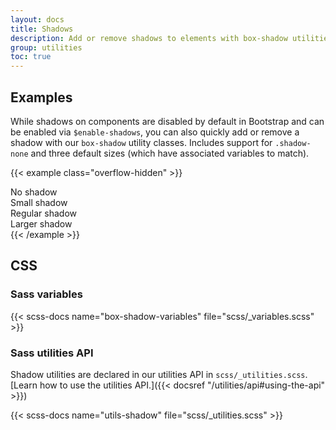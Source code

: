 ```yaml
---
layout: docs
title: Shadows
description: Add or remove shadows to elements with box-shadow utilities.
group: utilities
toc: true
---
```


## Examples

While shadows on components are disabled by default in Bootstrap and can be enabled via `$enable-shadows`, you can also quickly add or remove a shadow with our `box-shadow` utility classes. Includes support for `.shadow-none` and three default sizes (which have associated variables to match).

{{< example class="overflow-hidden" >}}

<div class="shadow-none p-3 mb-5 bg-body-tertiary rounded">No shadow</div>
<div class="shadow-sm p-3 mb-5 bg-body-tertiary rounded">Small shadow</div>
<div class="shadow p-3 mb-5 bg-body-tertiary rounded">Regular shadow</div>
<div class="shadow-lg p-3 mb-5 bg-body-tertiary rounded">Larger shadow</div>
{{< /example >}}

## CSS

### Sass variables

{{< scss-docs name="box-shadow-variables" file="scss/_variables.scss" >}}

### Sass utilities API

Shadow utilities are declared in our utilities API in `scss/_utilities.scss`. [Learn how to use the utilities API.]({{< docsref "/utilities/api#using-the-api" >}})

{{< scss-docs name="utils-shadow" file="scss/_utilities.scss" >}}
